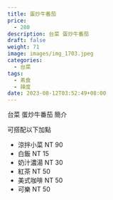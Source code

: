 ```yaml
---
title: 蛋炒牛番茄
price:
  - 280
description: 台菜 蛋炒牛番茄
draft: false
weight: 71
image: images/img_1703.jpeg
categories:
  - 台菜
tags:
  - 素食
  - 辣度
date: 2023-08-12T03:52:49+08:00
---
```


台菜 蛋炒牛番茄 簡介

可搭配以下加點

- 涼拌小菜  NT 90
- 白飯 NT 15
- 奶汁濃湯 NT 30
- 紅茶  NT 50
- 美式咖啡 NT 50
- 可樂 NT 50
